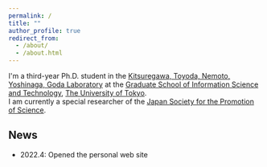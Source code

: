 ```yaml
---
permalink: /
title: ""
author_profile: true
redirect_from: 
  - /about/
  - /about.html
---
```


I'm a third-year Ph.D. student in the <a href="http://www.tkl.iis.u-tokyo.ac.jp/new/">Kitsuregawa, Toyoda, Nemoto, Yoshinaga, Goda Laboratory</a> at the <a href="https://www.i.u-tokyo.ac.jp/index_e.shtml">Graduate School of Information Science and Technology</a>, <a href="https://www.u-tokyo.ac.jp/en/">The University of Tokyo</a>.  
I am currently a special researcher of the <a href="https://www.jsps.go.jp/english/index.html">Japan Society for the Promotion of Science</a>.

## News
- 2022.4: Opened the personal web site
